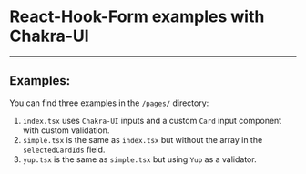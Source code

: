 # React-Hook-Form examples with Chakra-UI

---

## Examples:

You can find three examples in the `/pages/` directory:

1. `index.tsx` uses `Chakra-UI` inputs and a custom `Card` input component with custom validation.
2. `simple.tsx` is the same as `index.tsx` but without the array in the `selectedCardIds` field.
3. `yup.tsx` is the same as `simple.tsx` but using `Yup` as a validator.
